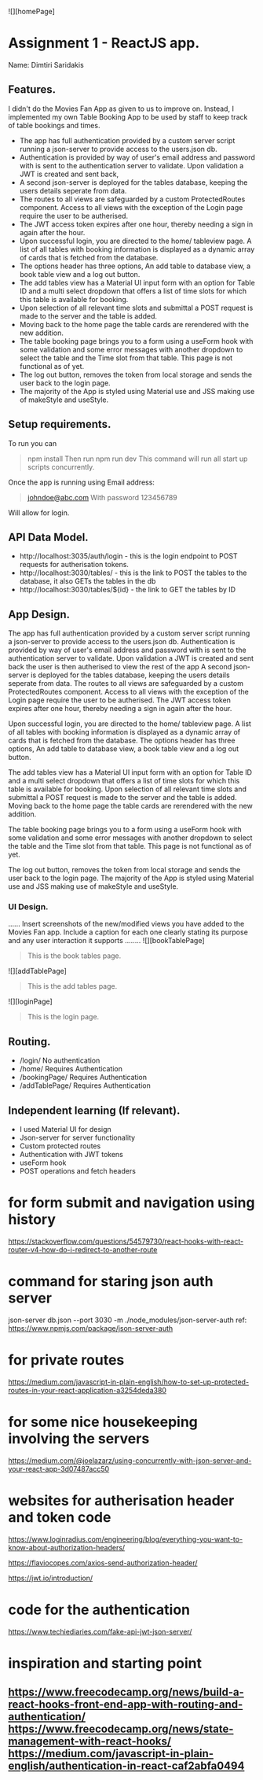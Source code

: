 ![][homePage]

# Assignment 1 - ReactJS app.

Name: Dimtiri Saridakis

## Features.

 I didn't do the Movies Fan App as given to us to improve on. Instead, I implemented my own Table Booking App to be used by staff to keep track of table bookings and times.

 + The app has full authentication provided by a custom server script running a json-server to provide access to the users.json db. 
 + Authentication is provided by way of user's email address and password with is sent to the authentication server to validate. Upon validation a JWT is created and sent back,
 + A second json-server is deployed for the tables database, keeping the users details seperate from data.
 + The routes to all views are safeguarded by a custom ProtectedRoutes component. Access to all views with the exception of the Login page require the user to be autherised.
 + The JWT access token expires after one hour, thereby needing a sign in again after the hour.
 + Upon successful login, you are directed to the home/ tableview page. A list of all tables with booking information is displayed as a dynamic array of cards that is fetched from the database.
+ The options header has three options, An add table to database view, a book table view and a log out button.
+ The add tables view has a Material UI input form with an option for Table ID and a multi select dropdown that offers a list of time slots for which this table is available for booking. 
+ Upon selection of all relevant time slots and submittal a POST request is made to the server and the table is added.
+ Moving back to the home page the table cards are rerendered with the new addition.
+ The table booking page brings you to a form using a useForm hook with some validation and some error messages with another dropdown to select the table and the Time slot from that table. This page is not functional as of yet.
+ The log out button, removes the token from local storage and sends the user back to the login page.
+ The majority of the App is styled using Material use and JSS making use of makeStyle and useStyle.

## Setup requirements.

To run you can 
> npm install 
Then run
> npm run dev
This command will run all start up scripts concurrently.

Once the app is running using 
Email address:
> johndoe@abc.com
With password 
> 123456789

Will allow for login.
## API Data Model.

+ http://localhost:3035/auth/login - this is the login endpoint to POST requests for autherisation tokens. 
+ http://localhost:3030/tables/ - this is the link to POST the tables to the database, it also GETs the tables in the db
+ http://localhost:3030/tables/${id} -  the link to GET the tables by ID


## App Design.
 The app has full authentication provided by a custom server script running a json-server to provide access to the users.json db. 
 Authentication is provided by way of user's email address and password with is sent to the authentication server to validate. 
 Upon validation a JWT is created and sent back the user is then autherised to view the rest of the app
 A second json-server is deployed for the tables database, keeping the users details seperate from data.
 The routes to all views are safeguarded by a custom ProtectedRoutes component. Access to all views with the exception of the Login page require the user to be autherised.
 The JWT access token expires after one hour, thereby needing a sign in again after the hour.

 Upon successful login, you are directed to the home/ tableview page. A list of all tables with booking information is displayed as a dynamic array of cards that is fetched from the database.
The options header has three options, An add table to database view, a book table view and a log out button.

The add tables view has a Material UI input form with an option for Table ID and a multi select dropdown that offers a list of time slots for which this table is available for booking. 
Upon selection of all relevant time slots and submittal a POST request is made to the server and the table is added.
Moving back to the home page the table cards are rerendered with the new addition.

The table booking page brings you to a form using a useForm hook with some validation and some error messages with another dropdown to select the table and the Time slot from that table. This page is not functional as of yet.

The log out button, removes the token from local storage and sends the user back to the login page.
The majority of the App is styled using Material use and JSS making use of makeStyle and useStyle.


### UI Design.

...... Insert screenshots of the new/modified views you have added to the Movies Fan app. Include a caption for each one clearly stating its purpose and any user interaction it supports ........
![][bookTablePage]
> This is the book tables page.

![][addTablePage]
> This is the add tables page.

![][loginPage]
> This is the login page. 

## Routing.

+ /login/ 
No authentication
+ /home/
Requires Authentication
+ /bookingPage/
Requires Authentication
+ /addTablePage/
Requires Authentication


## Independent learning (If relevant).

+ I used Material UI for design
+ Json-server for server functionality
+ Custom protected routes
+ Authentication with JWT tokens
+ useForm hook
+ POST operations and fetch headers


# for form submit and navigation using history
https://stackoverflow.com/questions/54579730/react-hooks-with-react-router-v4-how-do-i-redirect-to-another-route

# command for staring json auth server
json-server db.json --port 3030 -m ./node_modules/json-server-auth
ref:
https://www.npmjs.com/package/json-server-auth

# for private routes
https://medium.com/javascript-in-plain-english/how-to-set-up-protected-routes-in-your-react-application-a3254deda380

# for some nice housekeeping involving the servers
https://medium.com/@joelazarz/using-concurrently-with-json-server-and-your-react-app-3d07487acc50

# websites for autherisation header and token code
https://www.loginradius.com/engineering/blog/everything-you-want-to-know-about-authorization-headers/

https://flaviocopes.com/axios-send-authorization-header/


https://jwt.io/introduction/
# code for the authentication
https://www.techiediaries.com/fake-api-jwt-json-server/


# inspiration and starting point
https://www.freecodecamp.org/news/build-a-react-hooks-front-end-app-with-routing-and-authentication/
https://www.freecodecamp.org/news/state-management-with-react-hooks/
https://medium.com/javascript-in-plain-english/authentication-in-react-caf2abfa0494
---------------------------------

[model]: ./data.jpg
[movieDetail]: ./public/movieDetail.png
[review]: ./public/review.png
[reviewLink]: ./public/reviewLink.png
[cardLink]: ./public/cardLink.png
[stories]: ./public/storybook.png